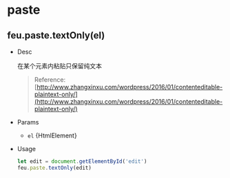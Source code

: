 # paste

## feu.paste.textOnly(el)

- Desc

  在某个元素内粘贴只保留纯文本
  > Reference: [http://www.zhangxinxu.com/wordpress/2016/01/contenteditable-plaintext-only/](http://www.zhangxinxu.com/wordpress/2016/01/contenteditable-plaintext-only/)
- Params

  - `el` {HtmlElement}

- Usage

  ```javascript
  let edit = document.getElementById('edit')
  feu.paste.textOnly(edit)
  ```